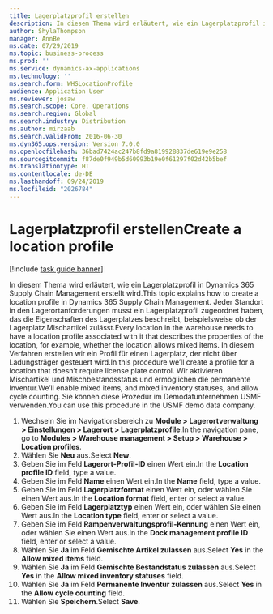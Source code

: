 ```yaml
---
title: Lagerplatzprofil erstellen
description: In diesem Thema wird erläutert, wie ein Lagerplatzprofil in Dynamics 365 Supply Chain Management erstellt wird.
author: ShylaThompson
manager: AnnBe
ms.date: 07/29/2019
ms.topic: business-process
ms.prod: ''
ms.service: dynamics-ax-applications
ms.technology: ''
ms.search.form: WHSLocationProfile
audience: Application User
ms.reviewer: josaw
ms.search.scope: Core, Operations
ms.search.region: Global
ms.search.industry: Distribution
ms.author: mirzaab
ms.search.validFrom: 2016-06-30
ms.dyn365.ops.version: Version 7.0.0
ms.openlocfilehash: 36bad7424ac247b8fd9a819928837de619e9e258
ms.sourcegitcommit: f87de0f949b5d60993b19e0f61297f02d42b5bef
ms.translationtype: HT
ms.contentlocale: de-DE
ms.lasthandoff: 09/24/2019
ms.locfileid: "2026784"
---
```

# <a name="create-a-location-profile"></a><span data-ttu-id="9d0c2-103">Lagerplatzprofil erstellen</span><span class="sxs-lookup"><span data-stu-id="9d0c2-103">Create a location profile</span></span>

[!include [task guide banner](../../includes/task-guide-banner.md)]

<span data-ttu-id="9d0c2-104">In diesem Thema wird erläutert, wie ein Lagerplatzprofil in Dynamics 365 Supply Chain Management erstellt wird.</span><span class="sxs-lookup"><span data-stu-id="9d0c2-104">This topic explains how to create a location profile in Dynamics 365 Supply Chain Management.</span></span> <span data-ttu-id="9d0c2-105">Jeder Standort in den Lagerortanforderungen musst ein Lagerplatzprofil zugeordnet haben, das die Eigenschaften des Lagerplatzes beschreibt, beispielsweise ob der Lagerplatz Mischartikel zulässt.</span><span class="sxs-lookup"><span data-stu-id="9d0c2-105">Every location in the warehouse needs to have a location profile associated with it that describes the properties of the location, for example, whether the location allows mixed items.</span></span> <span data-ttu-id="9d0c2-106">In diesem Verfahren erstellen wir ein Profil für einen Lagerplatz, der nicht über Ladungsträger gesteuert wird.</span><span class="sxs-lookup"><span data-stu-id="9d0c2-106">In this procedure we’ll create a profile for a location that doesn’t require license plate control.</span></span> <span data-ttu-id="9d0c2-107">Wir aktivieren Mischartikel und Mischbestandsstatus und ermöglichen die permanente Inventur.</span><span class="sxs-lookup"><span data-stu-id="9d0c2-107">We’ll enable mixed items, and mixed inventory statuses, and allow cycle counting.</span></span> <span data-ttu-id="9d0c2-108">Sie können diese Prozedur im Demodatunternehmen USMF verwenden.</span><span class="sxs-lookup"><span data-stu-id="9d0c2-108">You can use this procedure in the USMF demo data company.</span></span>


1. <span data-ttu-id="9d0c2-109">Wechseln Sie im Navigationsbereich zu **Module > Lagerortverwaltung > Einstellungen > Lagerort > Lagerplatzprofile**.</span><span class="sxs-lookup"><span data-stu-id="9d0c2-109">In the navigation pane, go to **Modules > Warehouse management > Setup > Warehouse > Location profiles**.</span></span>
2. <span data-ttu-id="9d0c2-110">Wählen Sie **Neu** aus.</span><span class="sxs-lookup"><span data-stu-id="9d0c2-110">Select **New**.</span></span>
3. <span data-ttu-id="9d0c2-111">Geben Sie im Feld **Lagerort-Profil-ID** einen Wert ein.</span><span class="sxs-lookup"><span data-stu-id="9d0c2-111">In the **Location profile ID** field, type a value.</span></span>
4. <span data-ttu-id="9d0c2-112">Geben Sie im Feld **Name** einen Wert ein.</span><span class="sxs-lookup"><span data-stu-id="9d0c2-112">In the **Name** field, type a value.</span></span>
5. <span data-ttu-id="9d0c2-113">Geben Sie im Feld **Lagerplatzformat** einen Wert ein, oder wählen Sie einen Wert aus.</span><span class="sxs-lookup"><span data-stu-id="9d0c2-113">In the **Location format** field, enter or select a value.</span></span>
6. <span data-ttu-id="9d0c2-114">Geben Sie im Feld **Lagerplatztyp** einen Wert ein, oder wählen Sie einen Wert aus.</span><span class="sxs-lookup"><span data-stu-id="9d0c2-114">In the **Location type** field, enter or select a value.</span></span>
7. <span data-ttu-id="9d0c2-115">Geben Sie im Feld **Rampenverwaltungsprofil-Kennung** einen Wert ein, oder wählen Sie einen Wert aus.</span><span class="sxs-lookup"><span data-stu-id="9d0c2-115">In the **Dock management profile ID** field, enter or select a value.</span></span>
8. <span data-ttu-id="9d0c2-116">Wählen Sie **Ja** im Feld **Gemischte Artikel zulassen** aus.</span><span class="sxs-lookup"><span data-stu-id="9d0c2-116">Select **Yes** in the **Allow mixed items** field.</span></span>
9. <span data-ttu-id="9d0c2-117">Wählen Sie **Ja** im Feld **Gemischte Bestandstatus zulassen** aus.</span><span class="sxs-lookup"><span data-stu-id="9d0c2-117">Select **Yes** in the **Allow mixed inventory statuses** field.</span></span>
10. <span data-ttu-id="9d0c2-118">Wählen Sie **Ja** im Feld **Permanente Inventur zulassen** aus.</span><span class="sxs-lookup"><span data-stu-id="9d0c2-118">Select **Yes** in the **Allow cycle counting** field.</span></span>
11. <span data-ttu-id="9d0c2-119">Wählen Sie **Speichern**.</span><span class="sxs-lookup"><span data-stu-id="9d0c2-119">Select **Save**.</span></span>

